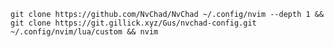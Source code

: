 `git clone https://github.com/NvChad/NvChad ~/.config/nvim --depth 1 && git clone https://git.gillick.xyz/Gus/nvchad-config.git ~/.config/nvim/lua/custom && nvim`

